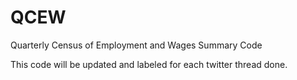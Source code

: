 # QCEW
 Quarterly Census of Employment and Wages Summary Code
 
 This code will be updated and labeled for each twitter thread done.
